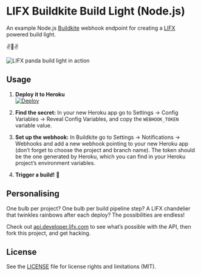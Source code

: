 # LIFX Buildkite Build Light (Node.js)

An example Node.js [Buildkite](https://buildkite.com/) webhook endpoint for creating a [LIFX](https://lifx.com/) powered build light.

:v::panda_face::v:

![LIFX panda build light in action](http://i.imgur.com/FrBTgnf.gif)

## Usage

1. **Deploy it to Heroku** <br>[![Deploy](https://www.herokucdn.com/deploy/button.svg)](https://heroku.com/deploy)

2. **Find the secret:** In your new Heroku app go to Settings → Config Variables → Reveal Config Variables, and copy the `WEBHOOK_TOKEN` variable value.

3. **Set up the webhook:** In Buildkite go to Settings → Notifications → Webhooks and add a new webhook pointing to your new Heroku app (don’t forget to choose the project and branch name). The token should be the one generated by Heroku, which you can find in your Heroku project’s environment variables.

4. **Trigger a build!** :tada:

## Personalising

One bulb per project? One bulb per build pipeline step? A LIFX chandelier that twinkles rainbows after each deploy? The possibilities are endless!

Check out [api.developer.lifx.com](http://api.developer.lifx.com) to see what’s possible with the API, then fork this project, and get hacking.

## License

See the [LICENSE](LICENSE.md) file for license rights and limitations (MIT).
